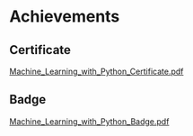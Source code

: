 

# Achievements
## Certificate
[Machine_Learning_with_Python_Certificate.pdf](https://prod-files-secure.s3.us-west-2.amazonaws.com/03e82b26-cccb-4906-bb56-adabcbdc0655/0f35a87e-0c16-48ac-af62-4e4cc34c6a19/Machine_Learning_with_Python_Certificate.pdf?X-Amz-Algorithm=AWS4-HMAC-SHA256&X-Amz-Content-Sha256=UNSIGNED-PAYLOAD&X-Amz-Credential=ASIAZI2LB4667TDDDUIA%2F20250129%2Fus-west-2%2Fs3%2Faws4_request&X-Amz-Date=20250129T221400Z&X-Amz-Expires=3600&X-Amz-Security-Token=IQoJb3JpZ2luX2VjEI7%2F%2F%2F%2F%2F%2F%2F%2F%2F%2FwEaCXVzLXdlc3QtMiJGMEQCIFXiJSD6dHM55pAzJvR%2FcfE7oqnrs%2B3Q2pUF56hZyTCMAiBz21nz%2FrAT2wKgbYRs8u1yI2qYxCDDzQA8dvHCM1laXiqIBAiX%2F%2F%2F%2F%2F%2F%2F%2F%2F%2F8BEAAaDDYzNzQyMzE4MzgwNSIMky1RDc0tJAIYvfFpKtwDCNxarLO1jHje1q07g%2FcCYy2zDNy4fB%2F7NoELnRBGhn%2BTqO7A1oYLLSFy2SSiNoXPLr86i3Ea7l1vzQGS5fHdzQHDNA7Y0J3sii6Po31jPBOW0nuLyBZmQiXDowdtNUTFdVe2a2NdrfYJbMxRMI8ZRejMs21rd0zl9ogYFwX8OKKHwOUQ%2F3aiDOkGYylx32YpwdVD%2FYvOhRv%2BlIorwq1bH3hrkiRtq%2BJ5c4ABJ6J1JG3Mx%2B%2Fstncnn9u3E%2Bv%2FvhBuZ6%2F3YYZ0ruJZ17pxS2rmERwnRapxP4MvpNANNrFS2dudeBz05Obchfs3j2HbRl514MEa0Dm2CScPhYW3r8aI%2BsFXi%2FnhIwd3XJxJsBpQcg%2BZQraL6YXdN4opaaLpa%2Bw7Wptco9oUX7EYtCTb101VMtxZX30bxP8ZT7XgfKC2Wn4p3nX5g5%2BN81G2oDEPb0ydk4wKH%2BYFIs5q2%2B2siflVTBWNGNDFNkGy9AJYkjG0bMOIPAMYSD%2Fge4goYefimt6Smgku2tE8ulBKv40qkO85G%2Bd7Ogb7QGghBFJ1wHTXecj2US6XOrqguTXWLIHhQW3Kjxx4TaeLakACH3%2FVn0TMzytrawgCVKbsqSMYVQjl1AbJABqIMEPFAHBvPaAwk8bqvAY6pgEsaGy6fEbiaKJkp14whnvMS0YyeTyFFf67vqzbOdqkVAvo5RH3a0A9G30k%2FM6Ki2b8e1GCg0jUjzNASQ9cPl9%2BVSSc5Hffo98u6DURcgmanxO970%2BuPkz6KnQPP7WN3ZI2lDlmniEDLebv3Hxvj0SnkN%2BGp5iKT1PF2PQwSqMWcxUBtYixrsqde03%2BPQzB3DpJrX%2BzZ1K25zqwHK4GAcXCjLU92ljG&X-Amz-Signature=2844f45b1439c38e25b44ffb1c6a42cb704813eb5e93ed4fffaf4a7c268a42f2&X-Amz-SignedHeaders=host&x-id=GetObject)
## Badge
[Machine_Learning_with_Python_Badge.pdf](https://prod-files-secure.s3.us-west-2.amazonaws.com/03e82b26-cccb-4906-bb56-adabcbdc0655/ff622a22-73d6-44e3-9c7b-e89a8e61b7aa/Machine_Learning_with_Python_Badge.pdf?X-Amz-Algorithm=AWS4-HMAC-SHA256&X-Amz-Content-Sha256=UNSIGNED-PAYLOAD&X-Amz-Credential=ASIAZI2LB4667TDDDUIA%2F20250129%2Fus-west-2%2Fs3%2Faws4_request&X-Amz-Date=20250129T221400Z&X-Amz-Expires=3600&X-Amz-Security-Token=IQoJb3JpZ2luX2VjEI7%2F%2F%2F%2F%2F%2F%2F%2F%2F%2FwEaCXVzLXdlc3QtMiJGMEQCIFXiJSD6dHM55pAzJvR%2FcfE7oqnrs%2B3Q2pUF56hZyTCMAiBz21nz%2FrAT2wKgbYRs8u1yI2qYxCDDzQA8dvHCM1laXiqIBAiX%2F%2F%2F%2F%2F%2F%2F%2F%2F%2F8BEAAaDDYzNzQyMzE4MzgwNSIMky1RDc0tJAIYvfFpKtwDCNxarLO1jHje1q07g%2FcCYy2zDNy4fB%2F7NoELnRBGhn%2BTqO7A1oYLLSFy2SSiNoXPLr86i3Ea7l1vzQGS5fHdzQHDNA7Y0J3sii6Po31jPBOW0nuLyBZmQiXDowdtNUTFdVe2a2NdrfYJbMxRMI8ZRejMs21rd0zl9ogYFwX8OKKHwOUQ%2F3aiDOkGYylx32YpwdVD%2FYvOhRv%2BlIorwq1bH3hrkiRtq%2BJ5c4ABJ6J1JG3Mx%2B%2Fstncnn9u3E%2Bv%2FvhBuZ6%2F3YYZ0ruJZ17pxS2rmERwnRapxP4MvpNANNrFS2dudeBz05Obchfs3j2HbRl514MEa0Dm2CScPhYW3r8aI%2BsFXi%2FnhIwd3XJxJsBpQcg%2BZQraL6YXdN4opaaLpa%2Bw7Wptco9oUX7EYtCTb101VMtxZX30bxP8ZT7XgfKC2Wn4p3nX5g5%2BN81G2oDEPb0ydk4wKH%2BYFIs5q2%2B2siflVTBWNGNDFNkGy9AJYkjG0bMOIPAMYSD%2Fge4goYefimt6Smgku2tE8ulBKv40qkO85G%2Bd7Ogb7QGghBFJ1wHTXecj2US6XOrqguTXWLIHhQW3Kjxx4TaeLakACH3%2FVn0TMzytrawgCVKbsqSMYVQjl1AbJABqIMEPFAHBvPaAwk8bqvAY6pgEsaGy6fEbiaKJkp14whnvMS0YyeTyFFf67vqzbOdqkVAvo5RH3a0A9G30k%2FM6Ki2b8e1GCg0jUjzNASQ9cPl9%2BVSSc5Hffo98u6DURcgmanxO970%2BuPkz6KnQPP7WN3ZI2lDlmniEDLebv3Hxvj0SnkN%2BGp5iKT1PF2PQwSqMWcxUBtYixrsqde03%2BPQzB3DpJrX%2BzZ1K25zqwHK4GAcXCjLU92ljG&X-Amz-Signature=36b65a7ee45f477a997f4cb1f78219ad37a592a8ac47ea2718ddb369ca56c05f&X-Amz-SignedHeaders=host&x-id=GetObject)
